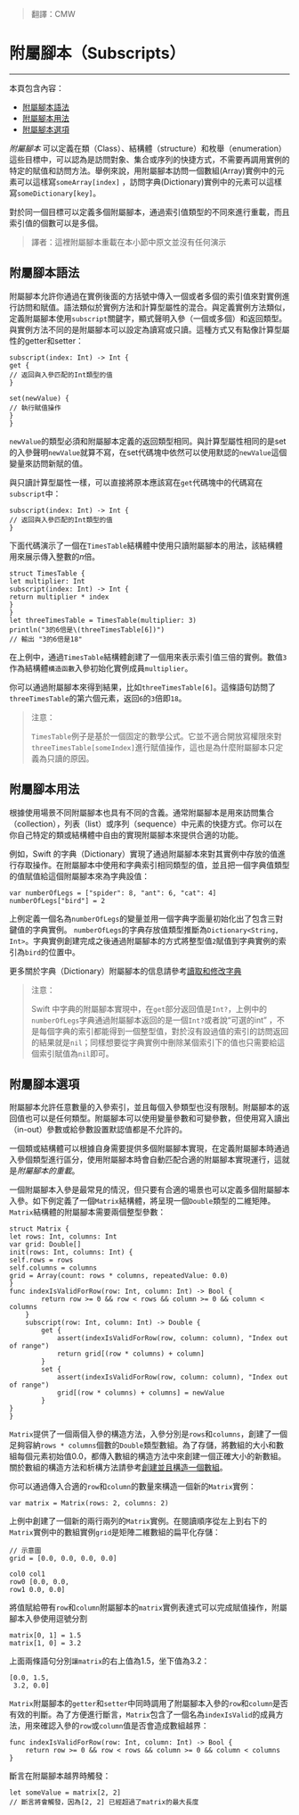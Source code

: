 > 翻譯：CMW
# 附屬腳本（Subscripts）
-----------------

本頁包含內容：

- [附屬腳本語法](#subscript_syntax)
- [附屬腳本用法](#subscript_usage)
- [附屬腳本選項](#subscript_options)

*附屬腳本* 可以定義在類（Class）、結構體（structure）和枚舉（enumeration）這些目標中，可以認為是訪問對象、集合或序列的快捷方式，不需要再調用實例的特定的賦值和訪問方法。舉例來說，用附屬腳本訪問一個數組(Array)實例中的元素可以這樣寫`someArray[index]` ，訪問字典(Dictionary)實例中的元素可以這樣寫`someDictionary[key]`。

對於同一個目標可以定義多個附屬腳本，通過索引值類型的不同來進行重載，而且索引值的個數可以是多個。

> 譯者：這裡附屬腳本重載在本小節中原文並沒有任何演示

<a name="subscript_syntax"></a>
## 附屬腳本語法

附屬腳本允許你通過在實例後面的方括號中傳入一個或者多個的索引值來對實例進行訪問和賦值。語法類似於實例方法和計算型屬性的混合。與定義實例方法類似，定義附屬腳本使用`subscript`關鍵字，顯式聲明入參（一個或多個）和返回類型。與實例方法不同的是附屬腳本可以設定為讀寫或只讀。這種方式又有點像計算型屬性的getter和setter：

```
subscript(index: Int) -> Int {
get {
// 返回與入參匹配的Int類型的值
}

set(newValue) {
// 執行賦值操作
}
}
```

`newValue`的類型必須和附屬腳本定義的返回類型相同。與計算型屬性相同的是set的入參聲明`newValue`就算不寫，在set代碼塊中依然可以使用默認的`newValue`這個變量來訪問新賦的值。

與只讀計算型屬性一樣，可以直接將原本應該寫在`get`代碼塊中的代碼寫在`subscript`中：

```
subscript(index: Int) -> Int {
// 返回與入參匹配的Int類型的值
}
```

下面代碼演示了一個在`TimesTable`結構體中使用只讀附屬腳本的用法，該結構體用來展示傳入整數的*n*倍。

```
struct TimesTable {
let multiplier: Int
subscript(index: Int) -> Int {
return multiplier * index
}
}
let threeTimesTable = TimesTable(multiplier: 3)
println("3的6倍是\(threeTimesTable[6])")
// 輸出 "3的6倍是18"
```

在上例中，通過`TimesTable`結構體創建了一個用來表示索引值三倍的實例。數值`3`作為結構體`構造函數`入參初始化實例成員`multiplier`。

你可以通過附屬腳本來得到結果，比如`threeTimesTable[6]`。這條語句訪問了`threeTimesTable`的第六個元素，返回`6`的`3`倍即`18`。

>注意：
>
> `TimesTable`例子是基於一個固定的數學公式。它並不適合開放寫權限來對`threeTimesTable[someIndex]`進行賦值操作，這也是為什麼附屬腳本只定義為只讀的原因。


<a name="subscript_usage"></a>
## 附屬腳本用法

根據使用場景不同附屬腳本也具有不同的含義。通常附屬腳本是用來訪問集合（collection），列表（list）或序列（sequence）中元素的快捷方式。你可以在你自己特定的類或結構體中自由的實現附屬腳本來提供合適的功能。

例如，Swift 的字典（Dictionary）實現了通過附屬腳本來對其實例中存放的值進行存取操作。在附屬腳本中使用和字典索引相同類型的值，並且把一個字典值類型的值賦值給這個附屬腳本來為字典設值：

```
var numberOfLegs = ["spider": 8, "ant": 6, "cat": 4]
numberOfLegs["bird"] = 2
```

上例定義一個名為`numberOfLegs`的變量並用一個字典字面量初始化出了包含三對鍵值的字典實例。 `numberOfLegs`的字典存放值類型推斷為`Dictionary<String, Int>`。字典實例創建完成之後通過附屬腳本的方式將整型值`2`賦值到字典實例的索引為`bird`的位置中。

更多關於字典（Dictionary）附屬腳本的信息請參考[讀取和修改字典](../chapter2/04_Collection_Types.html)

> 注意：
>
> Swift 中字典的附屬腳本實現中，在`get`部分返回值是`Int?`，上例中的`numberOfLegs`字典通過附屬腳本返回的是一個`Int?`或者說“可選的int” ，不是每個字典的索引都能得到一個整型值，對於沒有設過值的索引的訪問返回的結果就是`nil`；同樣想要從字典實例中刪除某個索引下的值也只需要給這個索引賦值為`nil`即可。

<a name="subscript_options"></a>
## 附屬腳本選項

附屬腳本允許任意數量的入參索引，並且每個入參類型也沒有限制。附屬腳本的返回值也可以是任何類型。附屬腳本可以使用變量參數和可變參數，但使用寫入讀出（in-out）參數或給參數設置默認值都是不允許的。

一個類或結構體可以根據自身需要提供多個附屬腳本實現，在定義附屬腳本時通過入參個類型進行區分，使用附屬腳本時會自動匹配合適的附屬腳本實現運行，這就是*附屬腳本的重載*。

一個附屬腳本入參是最常見的情況，但只要有合適的場景也可以定義多個附屬腳本入參。如下例定義了一個`Matrix`結構體，將呈現一個`Double`類型的二維矩陣。 `Matrix`結構體的附屬腳本需要兩個整型參數：

```
struct Matrix {
let rows: Int, columns: Int
var grid: Double[]
init(rows: Int, columns: Int) {
self.rows = rows
self.columns = columns
grid = Array(count: rows * columns, repeatedValue: 0.0)
}
func indexIsValidForRow(row: Int, column: Int) -> Bool {
        return row >= 0 && row < rows && column >= 0 && column < columns
    }
    subscript(row: Int, column: Int) -> Double {
        get {
            assert(indexIsValidForRow(row, column: column), "Index out of range")
            return grid[(row * columns) + column]
        }
        set {
            assert(indexIsValidForRow(row, column: column), "Index out of range")
            grid[(row * columns) + columns] = newValue
        }
}
}
```

`Matrix`提供了一個兩個入參的構造方法，入參分別是`rows`和`columns`，創建了一個足夠容納`rows * columns`個數的`Double`類型數組。為了存儲，將數組的大小和數組每個元素初始值0.0，都傳入數組的構造方法中來創建一個正確大小的新數組。關於數組的構造方法和析構方法請參考[創建並且構造一個數組](../chapter2/04_Collection_Types.html)。

你可以通過傳入合適的`row`和`column`的數量來構造一個新的`Matrix`實例：

```
var matrix = Matrix(rows: 2, columns: 2)
```

上例中創建了一個新的兩行兩列的`Matrix`實例。在閱讀順序從左上到右下的`Matrix`實例中的數組實例`grid`是矩陣二維數組的扁平化存儲：

```
// 示意圖
grid = [0.0, 0.0, 0.0, 0.0]

col0 col1
row0 [0.0, 0.0,
row1 0.0, 0.0]
```

將值賦給帶有`row`和`column`附屬腳本的`matrix`實例表達式可以完成賦值操作，附屬腳本入參使用逗號分割

```
matrix[0, 1] = 1.5
matrix[1, 0] = 3.2
```

上面兩條語句分別`讓matrix`的右上值為1.5，坐下值為3.2：

```
[0.0, 1.5,
 3.2, 0.0]
```

`Matrix`附屬腳本的`getter`和`setter`中同時調用了附屬腳本入參的`row`和`column`是否有效的判斷。為了方便進行斷言，`Matrix`包含了一個名為`indexIsValid`的成員方法，用來確認入參的`row`或`column`值是否會造成數組越界：

```
func indexIsValidForRow(row: Int, column: Int) -> Bool {
    return row >= 0 && row < rows && column >= 0 && column < columns
}
```

斷言在附屬腳本越界時觸發：

```
let someValue = matrix[2, 2]
// 斷言將會觸發，因為[2, 2] 已經超過了matrix的最大長度
```
